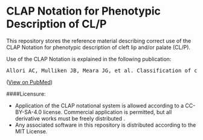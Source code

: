 # CLAP Notation for Phenotypic Description of CL/P

This repository stores the reference material describing correct use of the CLAP Notation for phenotypic description of cleft lip and/or palate (CL/P).

Use of the CLAP Notation is explained in the following publication:

<pre>
Allori AC, Mulliken JB, Meara JG, et al. Classification of cleft lip/palate: then and now.  *Cleft Palate Craniofac J*. 2015 Sep 4; Epub ahead of print. PMID:26339868.
</pre>
([View on PubMed](https://www.ncbi.nlm.nih.gov/pubmed/26339868))


####Licensure:
  - Application of the CLAP notational system is allowed according to a CC-BY-SA-4.0 license. Commercial application is permitted, but all derivative works must be freely distributed .
  - Any associated software in this repository is distributed according to the MIT License.

